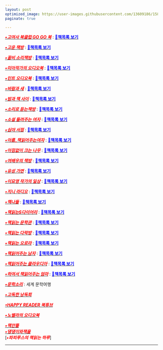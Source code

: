 ```yaml
---
layout: post
optimized_image: https://user-images.githubusercontent.com/13609186/158834851-5c5d7736-001b-448d-8bb6-eb99f2f16233.jpg
paginate: true

---
```


[<span style="color:red">***▪고여사 북클럽 GO GO 북***</span>](https://www.youtube.com/channel/UCOHiRkYSR4Y2ig_Ytg2WBsA) : [<span style="color:blue">**📖책목록 보기**</span>](https://raw.githubusercontent.com/choijangwook/cjw/master/_posts/book/%EA%B3%A0%EC%97%AC%EC%82%AC%20%EB%B6%81%ED%81%B4%EB%9F%BD%20GO%20GO%20%EB%B6%81%2Cmd) <br>

[<span style="color:red">***▪고운 책방***</span>](https://www.youtube.com/channel/UCVXWe1XVeBkzFim5HTkA60w/videos) : [<span style="color:blue">**📖책목록 보기**</span>](https://raw.githubusercontent.com/choijangwook/cjw/master/_posts/book/%EA%B3%A0%EC%9A%B4%20%EC%B1%85%EB%B0%A9.md) <br>

[<span style="color:red">***▪꿀비 소리책방***</span>](https://www.youtube.com/channel/UCvfnKjZ5J5mMjJA6k9N5E9w/videos) : [<span style="color:blue">**📖책목록 보기**</span>](https://raw.githubusercontent.com/choijangwook/cjw/master/_posts/book/%EA%BF%80%EB%B9%84%20%EC%86%8C%EB%A6%AC%EC%B1%85%EB%B0%A9.md) <br>

[<span style="color:red">***▪미아작가의 오디오북***</span>](https://www.youtube.com/c/miawriting/featured) : [<span style="color:blue">**📖책목록 보기**</span>](https://raw.githubusercontent.com/choijangwook/cjw/master/_posts/book/%EB%AF%B8%EC%95%84%EC%9E%91%EA%B0%80%EC%9D%98%20%EC%98%A4%EB%94%94%EC%98%A4%EB%B6%81.md) <br>

[<span style="color:red">***▪민트 오디오북***</span>](https://www.youtube.com/c/%EB%AF%BC%ED%8A%B8%EC%98%A4%EB%94%94%EC%98%A4%EB%B6%81/videos) : [<span style="color:blue">**📄책목록 보기**</span>](https://raw.githubusercontent.com/choijangwook/cjw/master/_posts/book/%EB%AF%BC%ED%8A%B8%20%EC%98%A4%EB%94%94%EC%98%A4%EB%B6%81.md) <br>

[<span style="color:red">***▪바람과 새***</span>](https://www.youtube.com/channel/UC19FOk_NOA9Ir-5ygozEbBA/videos) : [<span style="color:blue">**📖책목록 보기**</span>](https://raw.githubusercontent.com/choijangwook/cjw/master/_posts/book/%EB%B0%94%EB%9E%8C%EA%B3%BC%20%EC%83%88) <br>
 
[<span style="color:red">***▪밤과 책 사이***</span>](https://www.youtube.com/channel/UCtDs-cvApaYZyjg9ZUXW1yw/videos)  : [<span style="color:blue">**📖책목록 보기**</span>](https://raw.githubusercontent.com/choijangwook/cjw/master/_posts/book/%EB%B0%A4%EA%B3%BC%20%EC%B1%85%20%EC%82%AC%EC%9D%B4) <br>

[<span style="color:red">***▪소리로 듣는책방***</span>](https://www.youtube.com/channel/UCoQ-q2CZ3Zqd7KfjcFBZGIQ) : [<span style="color:blue">**📖책목록 보기**</span>](https://raw.githubusercontent.com/choijangwook/cjw/master/_posts/book/%EC%86%8C%EB%A6%AC%EB%A1%9C%20%EB%93%A3%EB%8A%94%EC%B1%85%EB%B0%A9) <br>

[<span style="color:red">***▪소설 들려주는 여자***</span>](https://www.youtube.com/channel/UCB8dVWE8PDnZl_zibUdLJ9w)  : [<span style="color:blue">**📖책목록 보기**</span>](https://raw.githubusercontent.com/choijangwook/cjw/master/_posts/book/%EC%86%8C%EC%84%A4%20%EB%93%A4%EB%A0%A4%EC%A3%BC%EB%8A%94%20%EC%97%AC%EC%9E%90) <br>

[<span style="color:red">***▪심야 서점***</span>](https://www.youtube.com/channel/UCAa90RXWUC92BFcyK5sc1fA/videos)  : [<span style="color:blue">**📖책목록 보기**</span>](https://raw.githubusercontent.com/choijangwook/cjw/master/_posts/book/%EC%8B%AC%EC%95%BC%20%EC%84%9C%EC%A0%90) <br>

[<span style="color:red">***▪아름_책읽어주는여자***</span>](https://www.youtube.com/channel/UCacumpfTvxBe7IZDQqMjg0Q/videos) : [<span style="color:blue">**📖책목록 보기**</span>](https://raw.githubusercontent.com/choijangwook/cjw/master/_posts/book/%EC%95%84%EB%A6%84%EB%8B%A4%EC%9A%B4%EC%84%A0%EB%AC%BC%20%EC%B1%85%EC%9D%BD%EC%96%B4%EC%A3%BC%EB%8A%94%EC%97%AC%EC%9E%90) <br>
 
[<span style="color:red">***▪아낌없이 크는 나무***</span>](https://www.youtube.com/c/%EC%95%84%EB%82%8C%EC%97%86%EC%9D%B4%ED%81%AC%EB%8A%94%EB%82%98%EB%AC%B4%EC%95%84%ED%81%AC%EB%82%98/videos) : [<span style="color:blue">**📖책목록 보기**</span>](https://raw.githubusercontent.com/choijangwook/cjw/master/_posts/book/%EC%95%84%EB%82%8C%EC%97%86%EC%9D%B4%20%ED%81%AC%EB%8A%94%20%EB%82%98%EB%AC%B4) <br>
 
[<span style="color:red">***▪여배우의 책방***</span>](https://www.youtube.com/channel/UC_XR-igVnkqf2A3lEpye-mQ)  : [<span style="color:blue">**📖책목록 보기**</span>](https://raw.githubusercontent.com/choijangwook/cjw/master/_posts/book/%EC%97%AC%EB%B0%B0%EC%9A%B0%EC%9D%98%20%EC%B1%85%EB%B0%A9) <br>

[<span style="color:red">***▪유성 가면***</span>](https://www.youtube.com/channel/UCmvVXhSDhkYNTuUgqMdQYPA/videos)  : [<span style="color:blue">**📖책목록 보기**</span>](https://raw.githubusercontent.com/choijangwook/cjw/master/_posts/book/%EC%9C%A0%EC%84%B1%20%EA%B0%80%EB%A9%B4) <br>

[<span style="color:red">***▪이묘영 작가의 일상***</span>](https://www.youtube.com/channel/UCiNukTGkOEbBR6jri_NCcUg/videos)  : [<span style="color:blue">**📖책목록 보기**</span>](https://raw.githubusercontent.com/choijangwook/cjw/master/_posts/book/%EC%9D%B4%EB%AC%98%EC%98%81%20%EC%9E%91%EA%B0%80%EC%9D%98%20%EC%9D%BC%EC%83%81) <br>

[<span style="color:red">***▪지니 라디오***</span>](https://www.youtube.com/c/%EC%A7%80%EB%8B%88%EB%9D%BC%EB%94%94%EC%98%A4)  : [<span style="color:blue">**📖책목록 보기**</span>](https://raw.githubusercontent.com/choijangwook/cjw/master/_posts/book/%EC%A7%80%EB%8B%88%20%EB%9D%BC%EB%94%94%EC%98%A4) <br>

[<span style="color:red">***▪책나들***</span>](https://www.youtube.com/c/%EC%B1%85%EC%9D%BD%EB%8A%94%EB%8B%A4%EB%9D%BD%EB%B0%A9/videos) : [<span style="color:blue">**📄책목록 보기**</span>](https://raw.githubusercontent.com/choijangwook/cjw/master/_posts/book/%EC%B1%85%EB%82%98%EB%93%A4) <br>

[<span style="color:red">***▪책읽는S다이어리***</span>](https://www.youtube.com/channel/UCd9UbhCFQ7-B4jHXQ_y0-Lw/video)  : [<span style="color:blue">**📖책목록 보기**</span>](https://raw.githubusercontent.com/choijangwook/cjw/master/_posts/book/%EC%B1%85%EC%9D%BD%EB%8A%94S%EB%8B%A4%EC%9D%B4%EC%96%B4%EB%A6%AC) <br>

[<span style="color:red">***▪책읽는 문학관***</span>](https://www.youtube.com/channel/UCjDiZXQVpRy2NQHHXW2JeKQ)  : [<span style="color:blue">**📖책목록 보기**</span>](https://raw.githubusercontent.com/choijangwook/cjw/master/_posts/book/%EC%B1%85%EC%9D%BD%EB%8A%94%20%EB%AC%B8%ED%95%99%EA%B4%80) <br>

[<span style="color:red">***▪책읽는 다락방***</span>](https://www.youtube.com/c/%EC%B1%85%EC%9D%BD%EB%8A%94%EB%8B%A4%EB%9D%BD%EB%B0%A9/videos)  : [<span style="color:blue">**📖책목록 보기**</span>](https://raw.githubusercontent.com/choijangwook/cjw/master/_posts/book/%EC%B1%85%EC%9D%BD%EB%8A%94%20%EB%8B%A4%EB%9D%BD%EB%B0%A9) <br>
 
[<span style="color:red">***▪책읽는 오로라***</span>](https://www.youtube.com/channel/UCERdItb-rWZnWpVItN9tA0A/videos)  : [<span style="color:blue">**📖책목록 보기**</span>](https://raw.githubusercontent.com/choijangwook/cjw/master/_posts/book/%EC%B1%85%EC%9D%BD%EB%8A%94%20%EC%98%A4%EB%A1%9C%EB%9D%BC) <br>

[<span style="color:red">***▪책읽어주는 남자***</span>](https://www.youtube.com/channel/UCJxz6WMOMGVGR-QQrOIfhaQ/videos) : [<span style="color:blue">**📖책목록 보기**</span>](https://raw.githubusercontent.com/choijangwook/cjw/master/_posts/book/%EC%B1%85%EC%9D%BD%EC%96%B4%EC%A3%BC%EB%8A%94%20%EB%82%A8%EC%9E%90) <br>
 
[<span style="color:red">***▪책읽어주는 클라우디아***</span>](https://www.youtube.com/channel/UC77JnRED3PLZBwb2NMx04Ow)  : [<span style="color:blue">**📖책목록 보기**</span>](https://raw.githubusercontent.com/choijangwook/cjw/master/_posts/book/%EC%B1%85%EC%9D%BD%EC%96%B4%EC%A3%BC%EB%8A%94%20%ED%81%B4%EB%9D%BC%EC%9A%B0%EB%94%94%EC%95%84) <br>

[<span style="color:red">***▪하여서 책읽어주는 엄마***</span>](https://www.youtube.com/c/HaYeoSeoReadingMom) : [<span style="color:blue">**📖책목록 보기**</span>](https://raw.githubusercontent.com/choijangwook/cjw/master/_posts/book/%ED%95%98%EC%97%AC%EC%84%9C%20%EC%B1%85%EC%9D%BD%EC%96%B4%EC%A3%BC%EB%8A%94%20%EC%97%84%EB%A7%88) <br>

[<span style="color:red">***▪문학소리***</span>](https://www.youtube.com/c/munhaksori/videos) : 세계 문학여행 <br>

[<span style="color:red">***▪고독한 낭독회***</span>](https://www.youtube.com/channel/UClkZfse00Rl226AJ7V5Hl4w/videos)<br>

[<span style="color:red">***▪HAPPY READER 북튜브***</span>](https://www.youtube.com/channel/UCUHxbIttgoOqQWEnQZo2k5A/videos)<br>

[<span style="color:red">***▪노벨라의 오디오북***</span>](https://www.youtube.com/c/%EB%85%B8%EB%B2%A8%EB%9D%BC%EC%9D%98%EC%98%A4%EB%94%94%EC%98%A4%EB%B6%81/videos)<br>

[<span style="color:red">***▪책안뜰***</span>](https://www.youtube.com/channel/UCT_mYEtyCw4G60R1FMV0pOg/videos)<br>
[<span style="color:red">***▪댕댕이와책을***</span>](https://www.youtube.com/channel/UC7w3lmH-NxpFUcpa5KDoWHA/videos)<br>
[<span style="color:red">***▪파피루스의 책읽는 하루***</span>]<br>










---
